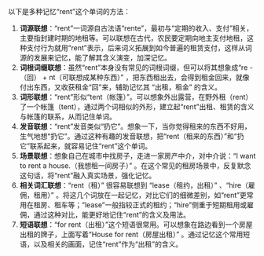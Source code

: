以下是多种记忆“rent”这个单词的方法：
1. **词源联想**：“rent”一词源自古法语“rente”，最初与“定期的收入、支付”相关，主要指封建时期的地租等。可以联想在古代，农民要定期向地主支付地租，这种支付行为就用“rent”表示，后来词义拓展到如今普遍的租赁支付，这样从词源的发展来记忆，能了解其含义演变，加深记忆。
2. **词根词缀联想**：虽然“rent”本身没有常见的词根词缀，但可以将其想象成“re -（回） + nt（可联想成某种东西）” ，把东西租出去，会得到租金回来，就像付出东西，又收获租金“回”来，辅助记忆其 “出租，租金” 的含义。
3. **词形联想**：“rent”形似“tent（帐篷）”。可以想象外出露营，在野外租（rent）了一个帐篷（tent），通过两个词相似的外形，建立起“rent”出租、租赁的含义与帐篷的联系，从而记住单词。
4. **发音联想**：“rent”发音类似“扔它”。想象一下，当你觉得租来的东西不好用，生气地想“扔它”。通过这种有趣的发音联想，把“rent（租来的东西）”和“扔它”联系起来，就容易记住“rent”这个单词。
5. **场景联想**：想象自己在城市中找房子，走进一家房产中介，对中介说：“I want to rent a house.（我想租一间房子）” 。在这个常见的租房场景中，反复默念这句话，将“rent”融入真实场景，强化记忆。
6. **相关词汇联想**：“rent（租）” 很容易联想到 “lease（租约，出租）” 、“hire（雇佣，租用）” 。将这几个词放在一起记忆，对比它们的细微差别，如“rent”更常用在租房、租车等；“lease”一般指较正式的租约；“hire”侧重于短期租用或雇佣，通过这种对比，能更好地记住“rent”的含义及用法。
7. **短语联想**：“for rent（出租）”这个短语很常用。可以想象在路边看到一个房屋出租的牌子，上面写着“House for rent（房屋出租）” 。通过记忆这个常用短语，以及相关的画面，记住“rent”作为“出租”的含义。 